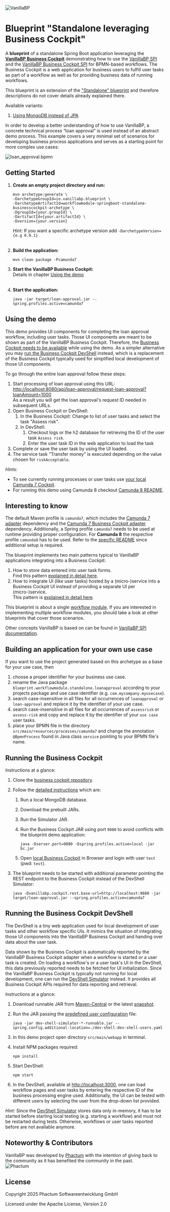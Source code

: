 ![VanillaBP](readme/vanillabp-headline.png)

# Blueprint "Standalone leveraging Business Cockpit"

A **blueprint** of a standalone Spring Boot application leveraging the
**[VanillaBP Business Cockpit](https://github.com/vanillabp/business-cockpit/)**
demonstrating how to use the [VanillaBP SPI](https://github.com/vanillabp/spi-for-java) and
the [VanillaBP Business Cockpit SPI](https://github.com/vanillabp/business-cockpit/tree/feature/documentation/spi-for-java) for
BPMN-based workflows. The Business Cockpit is a web application for
business users to fulfill user tasks as part of a workflow
as well as for providing business data of running workflows.

This blueprint is an extension of the
["Standalone" blueprint](https://github.com/vanillabp/blueprint-workflowmodule-springboot-standalone)
and therefore descriptions do not cover details already explained there.

Available variants:
1. [Using MongoDB instead of JPA](https://github.com/vanillabp/blueprint-workflowmodule-springboot-standalone-businesscockpit/tree/variant/mongodb)

In order to develop a better understanding of how to use VanillaBP,
a concrete technical process “loan approval” is used instead of an abstract
demo process. This
example covers a very minimal set of scenarios for developing business process
applications and serves as a starting
point for more complex use cases:

![loan_approval.bpmn](readme/loan-approval-process.png)

## Getting Started

1. **Create an empty project directory and run:**

   ```shell
   mvn archetype:generate \
   -DarchetypeGroupId=io.vanillabp.blueprint \
   -DarchetypeArtifactId=workflowmodule-springboot-standalone-businesscockpit-archetype \
   -DgroupId={your.groupId} \
   -DartifactId={your.artifactId} \
   -Dversion={your.version}
   ```

   *Hint:* If you want a specific archetype version add `-DarchetypeVersion={e.g 0.0.1}`
   <br>&nbsp;

2. **Build the application:**

   ```shell
   mvn clean package -Pcamunda7
   ```
3. **Start the VanillaBP Business Cockpit:**   
   Details in chapter [Using the demo](#using-the-demo)
   <br>&nbsp;
4. **Start the application:**

   ```shell
   java -jar target/loan-approval.jar --spring.profiles.active=camunda7
   ```

## Using the demo

This demo provides UI components for completing the loan approval
workflow, including user tasks.
Those UI components are meant to be shown as part of the
VanillaBP Business Cockpit.
Therefore, the
[Business Cockpit needs to be available](#running-the-business-cockpit)
while using the demo.
As a simpler alternative you may [run the
Business Cockpit DevShell](#running-the-business-cockpit-devshell)
instead, which is a replacement of the Business Cockpit typically used for
simplified local development of those UI components.

To go through the entire loan approval follow these steps:

1. Start processing of loan approval using this URL:<br>
   [http://localhost:8080/api/loan-approval/request-loan-approval?loanAmount=1000](http://localhost:8080/api/loan-approval/request-loan-approval?loanAmount=1000)<br>
   As a result you will get the loan approval's request ID needed in subsequent URLs.
2. Open Business Cockpit or DevShell:
   1. In the Business Cockpit: Change to list of user tasks and select the task "Assess risk".
   2. In DevShell:
      1. Checkout logs or the h2 database for retrieving the ID of the user task `Assess risk`.
      2. Enter the user task ID in the web application to load the task
3. Complete or save the user task by using the UI loaded.
4. The service task "Transfer money" is executed depending on the value chosen for `riskAcceptable`.

*Hints:*
- To see currently running processes or user tasks use [your local Camunda 7 Cockpit](http://localhost:8080/camunda).
- For running this demo using Camunda 8 checkout [Camunda 8 README](./CAMUNDA8.md#setup-instructions).

## Interesting to know

The default Maven profile is `camunda7`, which includes the [Camunda 7 adapter](https://github.com/camunda-community-hub/vanillabp-camunda7-adapter) dependency
and the [Camunda 7 Business Cockpit adapter](https://github.com/vanillabp/business-cockpit/tree/main/adapters)
dependency.
Additionally, a Spring profile `camunda7` needs to be used at runtime providing proper configuration.
For **Camunda 8** the respective profile `camunda8` has to be used.
Refer to the [specific README](./CAMUNDA8.md) since additional setup is required.

The blueprint implements two main patterns typical to VanillaBP applications
integrating into a Business Cockpit:

1. How to store data entered into user task forms.<br>Find this pattern
   [explained in detail here](./FORMDATA.md).
2. How to integrate UI (like user tasks) hosted by a (micro-)service
   into a Business Cockpit UI instead of providing a separate UI per (micro-)service.
   <br>This pattern is
   [explained in detail here](./WEBAPP.md).

This blueprint is about a single [workflow module](https://github.com/vanillabp/spring-boot-support#workflow-modules).
If you are interested in implementing multiple workflow modules, you should take a look at other blueprints that cover
those scenarios.

Other concepts VanillaBP is based on can be found in [VanillaBP SPI documentation](https://github.com/vanillabp/spi-for-java#concept).

## Building an application for your own use case

If you want to use the project generated based on this archetype
as a base for your use case, then

1. choose a proper identifier for your business use case.
2. rename the Java package `blueprint.workflowmodule.standalone.loanapproval` according to your
   projects package and use case identifier (e.g. `com.mycompany.myusecase`).
3. search case-insensitive in all files for all occurrences of
   `loanapproval` or `loan-approval` and replace it by the identifier of your
   use case.
4. search case-insensitive in all files for all occurrences of
   `assessrisk` or `assess-risk` and copy and replace it by the identifier of your
   `use case` user tasks.
5. place your BPMN file in the directory
   `src/main/resources/processes/camunda7` and change the annotation `@BpmnProcess`
   found in Java class `service` pointing to your BPMN file's name.

## Running the Business Cockpit

Instructions at a glance:

1. Clone the [business cockpit repository](https://github.com/vanillabp/business-cockpit).
2. Follow the
   [detailed instructions](https://github.com/vanillabp/business-cockpit/tree/main/container#as-is)
   which are:
   1. Run a local MongoDB database.
   2. Download the prebuilt JARs.
   3. Run the Simulator JAR.
   4. Run the Business Cockpit JAR using port `9080` to avoid conflicts with the blueprint demo application:

      ```shell
      java -Dserver.port=9080 -Dspring.profiles.active=local -jar bc.jar
      ```
   5. Open [local Business Cockpit](http://localhost:9080) in Browser and login with user `test` (pwd: `test`).
3. The blueprint needs to be started with additional parameter pointing the REST
   endpoint to the Business Cockpit instead of the DevShell Simulator:

   ```shell
   java -Dvanillabp.cockpit.rest.base-url=http://localhost:9080 -jar target/loan-approval.jar --spring.profiles.active=camunda7
   ```

## Running the Business Cockpit DevShell

The DevShell is a tiny web application used for local development of user tasks
and other workflow specific UIs. It mimics the situation of integrating those UI
components into the VanillaBP Business Cockpit and handing over data about the user task.

Data shown by the Business Cockpit is automatically reported by the VanillaBP
Business Cockpit adapter when a workflow is started or a user task is created.
On loading a workflow's or a user task's UI in the DevShell, this data previously
reported needs to be fetched for UI initialization. Since the VanillaBP
Business Cockpit is typically not running for local development, one can run the
[DevShell Simulator](https://github.com/vanillabp/business-cockpit/tree/main/development/dev-shell-simulator)
instead. It provides all Business Cockpit APIs required for data reporting and
retrieval.

Instructions at a glance:

1. Download runnable JAR from
   [Maven-Central](https://central.sonatype.com/artifact/io.vanillabp.businesscockpit/dev-shell-simulator)
   or the latest [snapshot](https://github.com/orgs/vanillabp/packages?q=dev&tab=packages&q=dev-shell-simulator).
2. Run the JAR passing the [predefined user configuration](./dev-shell-users.yaml) file:

   ```shell
   java -jar dev-shell-simulator-*-runnable.jar --spring.config.additional-location=./dev-shell-dev-shell-users.yaml
   ```
3. In this demo project open directory `src/main/webapp` in terminal.
4. Install NPM packages required:

   ```shell
   npm install
   ```
5. Start DevShell:

   ```shell
   npm start
   ```
6. In the DevShell, available at [http://localhost:3000](http://localhost:3000),
   one can load workflow pages and user tasks by entering the respective ID of the
   business processing engine used. Additionally, the UI can be tested with different
   users by selecting the user from the drop-down list provided.

*Hint:* Since the
[DevShell Simulator](https://github.com/vanillabp/business-cockpit/tree/main/development/dev-shell-simulator)
stores data only in-memory, it has to be started before starting local testing (e.g. starting a workflow) and must
not be restarted during tests. Otherwise, workflows or user tasks reported before are not available anymore.

## Noteworthy & Contributors

VanillaBP was developed by [Phactum](https://www.phactum.at) with the intention of giving back to the community as it
has benefited the community in the past.\
![Phactum](readme/phactum.png)

## License

Copyright 2025 Phactum Softwareentwicklung GmbH

Licensed under the Apache License, Version 2.0
